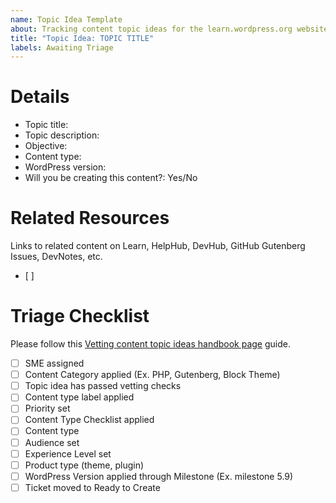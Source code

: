 ```yaml
---
name: Topic Idea Template
about: Tracking content topic ideas for the learn.wordpress.org website
title: "Topic Idea: TOPIC TITLE"
labels: Awaiting Triage
---
```


<!--
The steps to translating content on Learn WordPress can be found in the handbook: https://make.wordpress.org/training/handbook/content-localization/.

Remember to update the title of this issue. Example: Greek translation for Lesson Plan "Introduction To Common Plugins"
-->

# Details
<!-- Please describe what this content topic is about-->
- Topic title: 
- Topic description: 
- Objective: 
- Content type: 
- WordPress version: 
- Will you be creating this content?: Yes/No

# Related Resources
Links to related content on Learn, HelpHub, DevHub, GitHub Gutenberg Issues, DevNotes, etc.
- [ ]

# Triage Checklist
Please follow this [Vetting content topic ideas handbook page]() guide.

- [ ] SME assigned
- [ ] Content Category applied (Ex. PHP, Gutenberg, Block Theme)
- [ ] Topic idea has passed vetting checks
- [ ] Content type label applied
- [ ] Priority set
- [ ] Content Type Checklist applied
- [ ] Content type
- [ ] Audience set
- [ ] Experience Level set
- [ ] Product type (theme, plugin)
- [ ] WordPress Version applied through Milestone (Ex. milestone 5.9)
- [ ] Ticket moved to Ready to Create 
